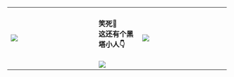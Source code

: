 <table>
  <tbody>
    <tr>
      <td width="40%">
        <img src="https://github-readme-stats.vercel.app/api?username=george-chou&hide_rank=true&show_icons=true&theme=dracula&hide=contribs" />
      </td>
      <td width="20%">
        <h4>笑死🤣<br>这还有个黑塔小人👇</h4>
        <img src="https://github.com/george-chou/george-chou/assets/20459298/32a14212-3df5-4753-a6c5-c911595e03f2" /img>
      </td>
      <td width="40%">
        <img src="https://github-readme-stats.vercel.app/api/top-langs/?username=george-chou&langs_count=6&layout=compact&theme=dracula" /img>
      </td>
    </tr>
  </tbody>
</table>
